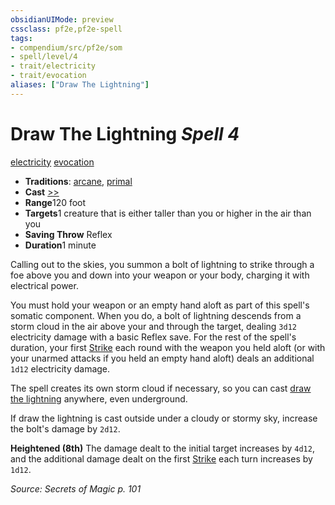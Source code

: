 ```yaml
---
obsidianUIMode: preview
cssclass: pf2e,pf2e-spell
tags:
- compendium/src/pf2e/som
- spell/level/4
- trait/electricity
- trait/evocation
aliases: ["Draw The Lightning"]
---
```

# Draw The Lightning *Spell 4*   
[electricity](../../rules/traits/electricity.md)  [evocation](../../rules/traits/evocation.md)  

- **Traditions**: [arcane](../../rules/traits/arcane.md), [primal](../../rules/traits/primal.md)
- **Cast** [>>](../../rules/core-rulebook/chapter-9-playing-the-game.md#Actions "Two-Action") 
- **Range**120 foot
- **Targets**1 creature that is either taller than you or higher in the air than you
- **Saving Throw** Reflex
- **Duration**1 minute

Calling out to the skies, you summon a bolt of lightning to strike through a foe above you and down into your weapon or your body, charging it with electrical power.

You must hold your weapon or an empty hand aloft as part of this spell's somatic component. When you do, a bolt of lightning descends from a storm cloud in the air above your and through the target, dealing `3d12` electricity damage with a basic Reflex save. For the rest of the spell's duration, your first [Strike](../../rules/actions/strike.md) each round with the weapon you held aloft (or with your unarmed attacks if you held an empty hand aloft) deals an additional `1d12` electricity damage.

The spell creates its own storm cloud if necessary, so you can cast [draw the lightning](../../../..//TTRPGShare-Pathfinder-2E-Vault/compendium/spells/draw-the-lightning-som.md) anywhere, even underground.

If draw the lightning is cast outside under a cloudy or stormy sky, increase the bolt's damage by `2d12`.

**Heightened (8th)** The damage dealt to the initial target increases by `4d12`, and the additional damage dealt on the first [Strike](../../rules/actions/strike.md) each turn increases by `1d12`.

*Source: Secrets of Magic p. 101*